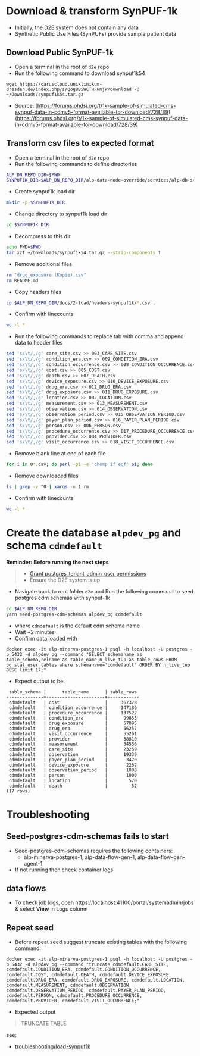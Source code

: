# Download & transform SynPUF-1k
- Initially, the D2E system does not contain any data
- Synthetic Public Use Files (SynPUFs) provide sample patient data

## Download Public SynPUF-1k
- Open a terminal in the root of `d2e` repo
- Run the following command to download synpuf1k54
```
wget https://caruscloud.uniklinikum-dresden.de/index.php/s/Qog8B5WCTHFHmjW/download -O ~/Downloads/synpuf1k54.tar.gz
```
- Source: [https://forums.ohdsi.org/t/1k-sample-of-simulated-cms-synpuf-data-in-cdmv5-format-available-for-download/728/39](https://forums.ohdsi.org/t/1k-sample-of-simulated-cms-synpuf-data-in-cdmv5-format-available-for-download/728/39) 

## Transform csv files to expected format
- Open a terminal in the root of `d2e` repo
- Run the following commands to define directories
```bash
ALP_DN_REPO_DIR=$PWD
SYNPUF1K_DIR=$ALP_DN_REPO_DIR/alp-data-node-override/services/alp-db-svc/db/synpuf1k
```
- Create synpuf1k load dir
```bash
mkdir -p $SYNPUF1K_DIR
```
- Change directory to synpuf1k load dir
```bash
cd $SYNPUF1K_DIR
```
- Decompress to this dir
```bash
echo PWD=$PWD
tar xzf ~/Downloads/synpuf1k54.tar.gz --strip-components 1 
```
- Remove additional files
```bash
rm "drug_exposure (Kopie).csv"
rm README.md
```
- Copy headers files
```bash
cp $ALP_DN_REPO_DIR/docs/2-load/headers-synpuf1k/*.csv .
```
- Confirm with linecounts
```bash
wc -l * 
```
- Run the following commands to replace tab with comma and append data to header files
```bash
sed 's/\t/,/g' care_site.csv >> 003_CARE_SITE.csv
sed 's/\t/,/g' condition_era.csv >> 009_CONDITION_ERA.csv
sed 's/\t/,/g' condition_occurrence.csv >> 008_CONDITION_OCCURRENCE.csv
sed 's/\t/,/g' cost.csv >> 005_COST.csv
sed 's/\t/,/g' death.csv >> 007_DEATH.csv
sed 's/\t/,/g' device_exposure.csv >> 010_DEVICE_EXPOSURE.csv
sed 's/\t/,/g' drug_era.csv >> 012_DRUG_ERA.csv
sed 's/\t/,/g' drug_exposure.csv >> 011_DRUG_EXPOSURE.csv
sed 's/\t/,/g' location.csv >> 002_LOCATION.csv
sed 's/\t/,/g' measurement.csv >> 013_MEASUREMENT.csv
sed 's/\t/,/g' observation.csv >> 014_OBSERVATION.csv
sed 's/\t/,/g' observation_period.csv >> 015_OBSERVATION_PERIOD.csv
sed 's/\t/,/g' payer_plan_period.csv >> 016_PAYER_PLAN_PERIOD.csv
sed 's/\t/,/g' person.csv >> 006_PERSON.csv
sed 's/\t/,/g' procedure_occurrence.csv >> 017_PROCEDURE_OCCURRENCE.csv
sed 's/\t/,/g' provider.csv >> 004_PROVIDER.csv
sed 's/\t/,/g' visit_occurrence.csv >> 018_VISIT_OCCURRENCE.csv
```
- Remove blank line at end of each file
```bash
for i in 0*.csv; do perl -pi -e 'chomp if eof' $i; done
```
- Remove downloaded files
```bash
ls | grep -v ^0 | xargs -n 1 rm
```
- Confirm with linecounts
```bash
wc -l * 
```

# Create the database `alpdev_pg` and schema `cdmdefault`

**Reminder: Before running the next steps**
> - [Grant postgres_tenant_admin_user permissions](4-set-pg-permissions.md)
> - Ensure the D2E system is up

- Navigate back to root folder `d2e` and Run the following command to seed postgres cdm schemas with synpuf-1k
```bash
cd $ALP_DN_REPO_DIR
yarn seed-postgres-cdm-schemas alpdev_pg cdmdefault
```
- where `cdmdefault` is the default cdm schema name
- Wait ~2 minutes
- Confirm data loaded with 
```
docker exec -it alp-minerva-postgres-1 psql -h localhost -U postgres -p 5432 -d alpdev_pg --command "SELECT schemaname as table_schema,relname as table_name,n_live_tup as table_rows FROM pg_stat_user_tables where schemaname='cdmdefault' ORDER BY n_live_tup DESC limit 17;"
```
- Expect output to be:
```
 table_schema |      table_name      | table_rows 
--------------+----------------------+------------
 cdmdefault   | cost                 |     367378
 cdmdefault   | condition_occurrence |     147186
 cdmdefault   | procedure_occurrence |     137522
 cdmdefault   | condition_era        |      99855
 cdmdefault   | drug_exposure        |      57095
 cdmdefault   | drug_era             |      56257
 cdmdefault   | visit_occurrence     |      55261
 cdmdefault   | provider             |      38810
 cdmdefault   | measurement          |      34556
 cdmdefault   | care_site            |      23259
 cdmdefault   | observation          |      19339
 cdmdefault   | payer_plan_period    |       3470
 cdmdefault   | device_exposure      |       2262
 cdmdefault   | observation_period   |       1000
 cdmdefault   | person               |       1000
 cdmdefault   | location             |        570
 cdmdefault   | death                |         52
(17 rows)
```

# Troubleshooting

## Seed-postgres-cdm-schemas fails to start
- Seed-postgres-cdm-schemas requires the following containers: 
  - alp-minerva-postgres-1, alp-data-flow-gen-1, alp-data-flow-gen-agent-1
- If not running then check container logs

## data flows
- To check job logs, open https://localhost:41100/portal/systemadmin/jobs & select **View** in Logs column

## Repeat seed
- Before repeat seed suggest truncate existing tables with the following command:
```
docker exec -it alp-minerva-postgres-1 psql -h localhost -U postgres -p 5432 -d alpdev_pg --command "truncate cdmdefault.CARE_SITE, cdmdefault.CONDITION_ERA, cdmdefault.CONDITION_OCCURRENCE, cdmdefault.COST, cdmdefault.DEATH, cdmdefault.DEVICE_EXPOSURE, cdmdefault.DRUG_ERA, cdmdefault.DRUG_EXPOSURE, cdmdefault.LOCATION, cdmdefault.MEASUREMENT, cdmdefault.OBSERVATION, cdmdefault.OBSERVATION_PERIOD, cdmdefault.PAYER_PLAN_PERIOD, cdmdefault.PERSON, cdmdefault.PROCEDURE_OCCURRENCE, cdmdefault.PROVIDER, cdmdefault.VISIT_OCCURRENCE;"
```
- Expected output
> TRUNCATE TABLE

see: 
- [troubleshooting/load-synpuf1k](../knowledgebase/dbcreds/missing-db-creds.md)